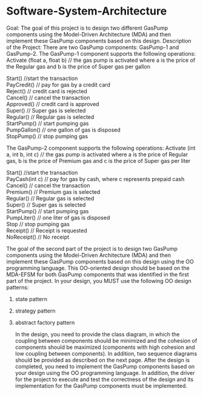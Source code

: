 # Software-System-Architecture

Goal:
The goal of this project is to design two different GasPump components using the Model-Driven
Architecture (MDA) and then implement these GasPump components based on this design.
Description of the Project:
There are two GasPump components: GasPump-1 and GasPump-2.
The GasPump-1 component supports the following operations:
Activate (float a, float b) // the gas pump is activated where a is the price of the Regular gas and b is the price of Super gas per gallon

Start()                     //start the transaction  
PayCredit()                 // pay for gas by a credit card  
Reject()                    // credit card is rejected  
Cancel()                    // cancel the transaction  
Approved()                  // credit card is approved  
Super()                     // Super gas is selected  
Regular()                   // Regular gas is selected  
StartPump()                 // start pumping gas  
PumpGallon()                // one gallon of gas is disposed  
StopPump()                  // stop pumping gas  

The GasPump-2 component supports the following operations:
Activate (int a, int b, int c) // the gas pump is activated where a is the price of Regular gas, b is the price of Premium gas and c is the price of Super gas per liter

Start()                        //start the transaction  
PayCash(int c)          // pay for gas by cash, where c represents prepaid cash  
Cancel()                     // cancel the transaction  
Premium()                // Premium gas is selected  
Regular()                   // Regular gas is selected  
Super()                      // Super gas is selected  
StartPump()              // start pumping gas  
PumpLiter()              // one liter of gas is disposed  
Stop                           // stop pumping gas  
Receipt()                    // Receipt is requested  
NoReceipt()               // No receipt  

The goal of the second part of the project is to design two GasPump components using the Model-Driven Architecture (MDA) and then implement these GasPump components based on this design using the OO programming language. This OO-oriented design should be based on the MDA-EFSM for both
GasPump components that was identified in the first part of the project. In your design, you MUST use the following OO design patterns:
1. state pattern

2. strategy pattern

3. abstract factory pattern

   In the design, you need to provide the class diagram, in which the coupling between components should be minimized and the cohesion of components should be maximized (components with high cohesion and low coupling between components). In addition, two sequence diagrams should be provided as described on the next page. After the design is completed, you need to implement the GasPump components based on your design using the OO programming language. In addition, the driver for the project to execute and test the correctness of the design and its implementation for the GasPump components must be implemented.